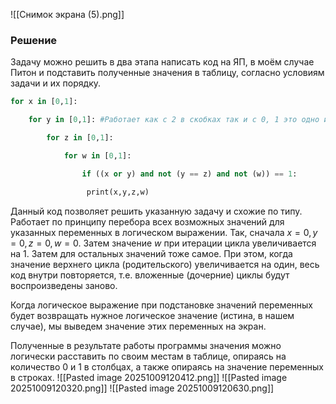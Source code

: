 ![[Снимок экрана (5).png]]

### Решение

Задачу можно решить в два этапа написать код на ЯП, в моём случае Питон и подставить полученные значения в таблицу, согласно условиям задачи и их порядку.
```python
for x in [0,1]:

    for y in [0,1]: #Работает как с 2 в скобках так и с 0, 1 это одно и тоже

        for z in [0,1]:

            for w in [0,1]:

                if ((x or y) and not (y == z) and not (w)) == 1:

                 print(x,y,z,w)
```

Данный код позволяет решить указанную задачу и схожие по типу. Работает по принципу перебора всех возможных значений для указанных переменных в логическом выражении. Так, сначала $x=0, y = 0, z = 0, w = 0$. Затем значение $w$ при итерации цикла увеличивается на 1. Затем для остальных значений тоже самое. При этом, когда значение верхнего цикла (родительского) увеличивается на один, весь код внутри повторяется, т.е. вложенные (дочерние) циклы будут воспроизведены заново. 

Когда логическое выражение при подстановке значений переменных будет возвращать нужное логическое значение (истина, в нашем случае), мы выведем значение этих переменных на экран.

Полученные в результате работы программы значения можно логически расставить по своим местам в таблице, опираясь на количество 0 и 1 в столбцах, а также опираясь на значение переменных в строках.
![[Pasted image 20251009120412.png]]
![[Pasted image 20251009120320.png]]
![[Pasted image 20251009120630.png]]


